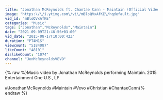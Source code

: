 ```yaml
---
title: "Jonathan McReynolds ft. Chantae Cann - Maintain (Official Video)"
image: "https:\/\/i.ytimg.com\/vi\/mBloQVxAfKE\/hqdefault.jpg"
vid_id: "mBloQVxAfKE"
categories: "Music"
tags: ["Jonathan","McReynolds","Maintain"]
date: "2021-09-09T21:46:56+03:00"
vid_date: "2015-08-17T10:00:42Z"
duration: "PT4M1S"
viewcount: "5184087"
likeCount: "48101"
dislikeCount: "1074"
channel: "JonMcReynoldsVEVO"
---
```

{% raw %}Music video by Jonathan McReynolds performing Maintain. 2015 Entertainment One U.S.,  LP<br /><br />#JonathanMcReynolds #Maintain #Vevo #Christian #ChantaeCann{% endraw %}
